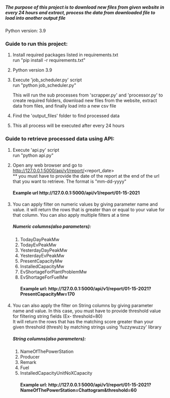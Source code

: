 <h5>The purpose of this project is to download new files from given website in every 24 hours and extract, process the data from downloaded file to load into another output file</h5>
Python version: 3.9
<h3>Guide to run this project:</h3>

1. Install required packages listed in requirements.txt
   <br>run "pip install -r requirements.txt"
2. Python version 3.9
3. Execute 'job_scheduler.py' script<br>
   run "python job_scheduler.py"

   This will run the sub processes from 'scrapper.py' and 'processor.py' to create required folders, download new files from the website, extract data from files, and finally load into a new csv file
4. Find the 'output_files' folder to find processed data
5. This all process will be executed after every 24 hours

<h3>Guide to retrieve processed data using API:</h3>

1. Execute 'api.py' script <br>
   run "python api.py"

2. Open any web browser and go to http://127.0.0.1:5000/api/v1/report/<report_date>
   <br>** you must have to provide the date of the report at the end of the url that you want to retrieve. The format is "mm-dd-yyyy"

   <h4>Example url http://127.0.0.1:5000/api/v1/report/01-15-2021 </h4>
3. You can apply filter on numeric values by giving parameter name and value. it will return the rows that is greater than or equal to your value for that column. You can also apply multiple filters
   at a time
   <br><h5>Numeric columns(also parameters):</h5>
    1. TodayDayPeakMw
    2. TodayEvPeakMw
    3. YesterdayDayPeakMw
    4. YesterdayEvPeakMw
    5. PresentCapacityMw
    6. InstalledCapacityMw
    7. EvShortageForPlantProblemMw
    8. EvShortageForFuelMw
       <h4>Example url: http://127.0.0.1:5000/api/v1/report/01-15-2021?PresentCapacityMw=170 </h4>

4. You can also apply the filter on String columns by giving parameter name and value. In this case, you must have to provide threshold value for filtering string fields (Ex- threshold=80)<br>
   It will return the rows that has the matching score greater than your given threshold (thresh) by matching strings using 'fuzzywuzzy' library
   <br><h5>String columns(also parameters):</h5>
    1. NameOfThePowerStation
    2. Producer
    3. Remark
    4. Fuel
    5. InstalledCapacityUnitNoXCapacity
       <h4>Example url: http://127.0.0.1:5000/api/v1/report/01-15-2021?NameOfThePowerStation=Chattogram&threshold=60 </h4>
    
